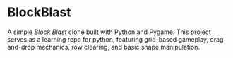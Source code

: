 # BlockBlast
A simple *Block Blast* clone built with Python and Pygame. This project serves as a learning repo for python, featuring grid-based gameplay, drag-and-drop mechanics, row clearing, and basic shape manipulation.
